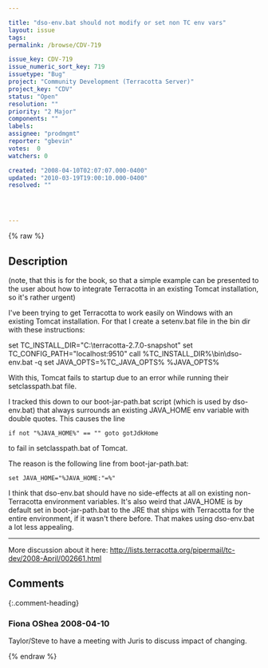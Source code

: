 ```yaml
---

title: "dso-env.bat should not modify or set non TC env vars"
layout: issue
tags: 
permalink: /browse/CDV-719

issue_key: CDV-719
issue_numeric_sort_key: 719
issuetype: "Bug"
project: "Community Development (Terracotta Server)"
project_key: "CDV"
status: "Open"
resolution: ""
priority: "2 Major"
components: ""
labels: 
assignee: "prodmgmt"
reporter: "gbevin"
votes:  0
watchers: 0

created: "2008-04-10T02:07:07.000-0400"
updated: "2010-03-19T19:00:10.000-0400"
resolved: ""




---
```


{% raw %}

## Description

<div markdown="1" class="description">

(note, that this is for the book, so that a simple example can be presented to the user about how to integrate Terracotta in an existing Tomcat installation, so it's rather urgent)

I've been trying to get Terracotta to work easily on Windows with an existing Tomcat installation. For that I create a setenv.bat file in the bin dir with these instructions:

set TC\_INSTALL\_DIR="C:\terracotta-2.7.0-snapshot"
set TC\_CONFIG\_PATH="localhost:9510"
call %TC\_INSTALL\_DIR%\bin\dso-env.bat -q
set JAVA\_OPTS=%TC\_JAVA\_OPTS% %JAVA\_OPTS%

With this, Tomcat fails to startup due to an error while running their setclasspath.bat file.

I tracked this down to our boot-jar-path.bat script (which is used by dso-env.bat) that always surrounds an existing JAVA\_HOME env variable with double quotes. This causes the line

    if not "%JAVA_HOME%" == "" goto gotJdkHome

to fail in setclasspath.bat of Tomcat.

The reason is the following line from boot-jar-path.bat:

    set JAVA_HOME="%JAVA_HOME:"=%"

I think that dso-env.bat should have no side-effects at all on existing non-Terracotta environment variables. It's also weird that JAVA\_HOME is by default set in boot-jar-path.bat to the JRE that ships with Terracotta for the entire environment, if it wasn't there before. That makes using dso-env.bat a lot less appealing.

----

More discussion about it here:
http://lists.terracotta.org/pipermail/tc-dev/2008-April/002661.html


</div>

## Comments


{:.comment-heading}
### **Fiona OShea** <span class="date">2008-04-10</span>

<div markdown="1" class="comment">

Taylor/Steve to have a meeting with Juris to discuss impact of changing.

</div>



{% endraw %}
